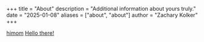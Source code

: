 +++
title = "About"
description = "Additional information about yours truly."
date = "2025-01-08"
aliases = ["about", "about"]
author = "Zachary Kolker"
+++

<a href="">himom</a>
[Hello there!]() 
